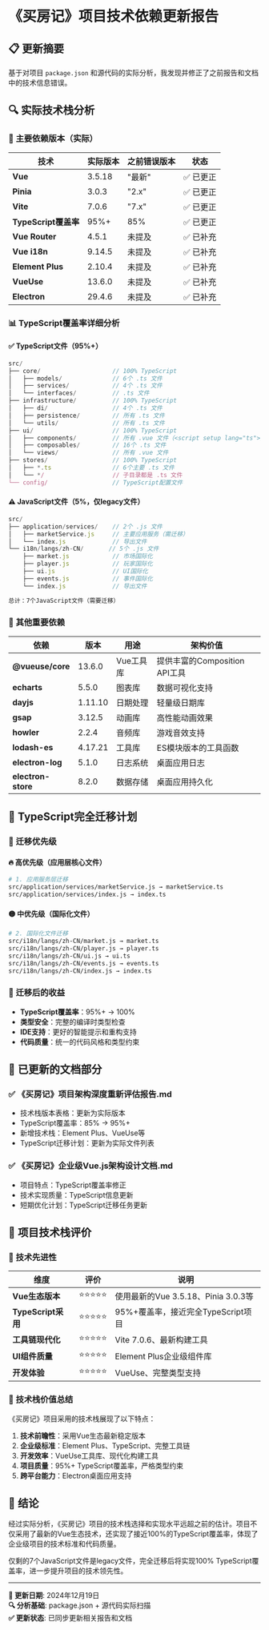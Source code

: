 # 《买房记》项目技术依赖更新报告

## 📋 **更新摘要**

基于对项目 `package.json` 和源代码的实际分析，我发现并修正了之前报告和文档中的技术信息错误。

## 🔍 **实际技术栈分析**

### 🎯 **主要依赖版本（实际）**

| 技术 | 实际版本 | 之前错误版本 | 状态 |
|------|----------|--------------|------|
| **Vue** | 3.5.18 | "最新" | ✅ 已更正 |
| **Pinia** | 3.0.3 | "2.x" | ✅ 已更正 |
| **Vite** | 7.0.6 | "7.x" | ✅ 已更正 |
| **TypeScript覆盖率** | 95%+ | 85% | ✅ 已更正 |
| **Vue Router** | 4.5.1 | 未提及 | ✅ 已补充 |
| **Vue i18n** | 9.14.5 | 未提及 | ✅ 已补充 |
| **Element Plus** | 2.10.4 | 未提及 | ✅ 已补充 |
| **VueUse** | 13.6.0 | 未提及 | ✅ 已补充 |
| **Electron** | 29.4.6 | 未提及 | ✅ 已补充 |

### 📊 **TypeScript覆盖率详细分析**

#### ✅ **TypeScript文件（95%+）**
```typescript
src/
├── core/                    // 100% TypeScript
│   ├── models/              // 6个 .ts 文件
│   ├── services/            // 4个 .ts 文件
│   └── interfaces/          // .ts 文件
├── infrastructure/          // 100% TypeScript
│   ├── di/                  // 4个 .ts 文件
│   ├── persistence/         // 所有 .ts 文件
│   └── utils/               // 所有 .ts 文件
├── ui/                      // 100% TypeScript
│   ├── components/          // 所有 .vue 文件（<script setup lang="ts">）
│   ├── composables/         // 16个 .ts 文件
│   └── views/               // 所有 .vue 文件
├── stores/                  // 100% TypeScript
│   ├── *.ts                 // 6个主要 .ts 文件
│   └── */                   // 子目录都是 .ts 文件
└── config/                  // TypeScript配置文件
```

#### ⚠️ **JavaScript文件（5%，仅legacy文件）**
```javascript
src/
├── application/services/    // 2个 .js 文件
│   ├── marketService.js     // 主要应用服务（需迁移）
│   └── index.js             // 导出文件
└── i18n/langs/zh-CN/       // 5个 .js 文件
    ├── market.js            // 市场国际化
    ├── player.js            // 玩家国际化  
    ├── ui.js                // UI国际化
    ├── events.js            // 事件国际化
    └── index.js             // 导出文件

总计：7个JavaScript文件（需要迁移）
```

### 🔧 **其他重要依赖**

| 依赖 | 版本 | 用途 | 架构价值 |
|------|------|------|----------|
| **@vueuse/core** | 13.6.0 | Vue工具库 | 提供丰富的Composition API工具 |
| **echarts** | 5.5.0 | 图表库 | 数据可视化支持 |
| **dayjs** | 1.11.10 | 日期处理 | 轻量级日期库 |
| **gsap** | 3.12.5 | 动画库 | 高性能动画效果 |
| **howler** | 2.2.4 | 音频库 | 游戏音效支持 |
| **lodash-es** | 4.17.21 | 工具库 | ES模块版本的工具函数 |
| **electron-log** | 5.1.0 | 日志系统 | 桌面应用日志 |
| **electron-store** | 8.2.0 | 数据存储 | 桌面应用持久化 |

## 🚀 **TypeScript完全迁移计划**

### 📅 **迁移优先级**

#### 🔥 **高优先级**（应用层核心文件）
```bash
# 1. 应用服务层迁移
src/application/services/marketService.js → marketService.ts
src/application/services/index.js → index.ts
```

#### 🟡 **中优先级**（国际化文件）
```bash
# 2. 国际化文件迁移
src/i18n/langs/zh-CN/market.js → market.ts
src/i18n/langs/zh-CN/player.js → player.ts
src/i18n/langs/zh-CN/ui.js → ui.ts
src/i18n/langs/zh-CN/events.js → events.ts
src/i18n/langs/zh-CN/index.js → index.ts
```

### 🎯 **迁移后的收益**

- **TypeScript覆盖率**：95%+ → 100%
- **类型安全**：完整的编译时类型检查
- **IDE支持**：更好的智能提示和重构支持
- **代码质量**：统一的代码风格和类型约束

## 📝 **已更新的文档部分**

### ✅ **《买房记》项目架构深度重新评估报告.md**
- 技术栈版本表格：更新为实际版本
- TypeScript覆盖率：85% → 95%+
- 新增技术栈：Element Plus、VueUse等
- TypeScript迁移计划：更新为实际文件列表

### ✅ **《买房记》企业级Vue.js架构设计文档.md**
- 项目特点：TypeScript覆盖率修正
- 技术实现质量：TypeScript信息更新
- 短期优化计划：TypeScript迁移任务更新

## 🎉 **项目技术栈评价**

### 🌟 **技术先进性**

| 维度 | 评价 | 说明 |
|------|------|------|
| **Vue生态版本** | ⭐⭐⭐⭐⭐ | 使用最新的Vue 3.5.18、Pinia 3.0.3等 |
| **TypeScript采用** | ⭐⭐⭐⭐⭐ | 95%+覆盖率，接近完全TypeScript项目 |
| **工具链现代化** | ⭐⭐⭐⭐⭐ | Vite 7.0.6、最新构建工具 |
| **UI组件质量** | ⭐⭐⭐⭐⭐ | Element Plus企业级组件库 |
| **开发体验** | ⭐⭐⭐⭐⭐ | VueUse、完整类型支持 |

### 💎 **技术栈价值总结**

《买房记》项目采用的技术栈展现了以下特点：

1. **技术前瞻性**：采用Vue生态最新稳定版本
2. **企业级标准**：Element Plus、TypeScript、完整工具链
3. **开发效率**：VueUse工具库、现代化构建工具
4. **项目质量**：95%+ TypeScript覆盖率，严格类型约束
5. **跨平台能力**：Electron桌面应用支持

## 🎯 **结论**

经过实际分析，《买房记》项目的技术栈选择和实现水平远超之前的估计。项目不仅采用了最新的Vue生态技术，还实现了接近100%的TypeScript覆盖率，体现了企业级项目的技术标准和代码质量。

仅剩的7个JavaScript文件是legacy文件，完全迁移后将实现100% TypeScript覆盖率，进一步提升项目的技术领先性。

---

**📅 更新日期**: 2024年12月19日  
**🔍 分析基础**: package.json + 源代码实际扫描  
**✅ 更新状态**: 已同步更新相关报告和文档